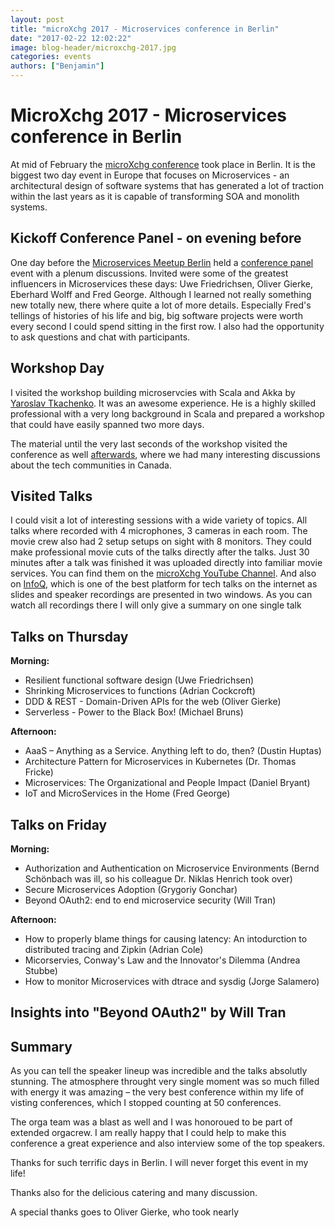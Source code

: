 ```yaml
---
layout: post
title: "microXchg 2017 - Microservices conference in Berlin"
date: "2017-02-22 12:02:22"
image: blog-header/microxchg-2017.jpg
categories: events
authors: ["Benjamin"]
---
```


# MicroXchg 2017 - Microservices conference in Berlin

At mid of February the [microXchg conference](http://microxchg.io) took place in Berlin.
It is the biggest two day event in Europe that focuses on Microservices - an architectural design of software systems that has generated a lot of traction within the last years as it is capable of transforming SOA and monolith systems.

## Kickoff Conference Panel - on evening before

One day before the [Microservices Meetup Berlin](https://www.meetup.com/Microservices-Meetup-Berlin/) held a [conference panel](https://www.meetup.com/Microservices-Meetup-Berlin/events/237309001/) event with a plenum discussions.
Invited were some of the greatest influencers in Microservices these days: Uwe Friedrichsen, Oliver Gierke, Eberhard Wolff and Fred George.
Although I learned not really something new totally new, there where quite a lot of more details.
Especially Fred's tellings of histories of his life and big, big software projects were worth every second I could spend sitting in the first row.
I also had the opportunity to ask questions and chat with participants.

## Workshop Day

I visited the workshop building microservcies with Scala and Akka by [Yaroslav Tkachenko](http://sap1ens.com).
It was an awesome experience.
He is a highly skilled professional with a very long background in Scala and prepared a workshop that could have easily spanned two more days.

The material until the very last seconds of the workshop visited the conference as well [afterwards](http://sap1ens.com/blog/2017/02/26/microxchg-2017), where we had many interesting discussions about the tech communities in Canada.

## Visited Talks

I could visit a lot of interesting sessions with a wide variety of topics.
All talks where recorded with 4 microphones, 3 cameras in each room.
The movie crew also had 2 setup setups on sight with 8 monitors.
They could make professional movie cuts of the talks directly after the talks.
Just 30 minutes after a talk was finished it was uploaded directly into familiar movie services.
You can find them on the [microXchg YouTube Channel](https://www.youtube.com/channel/UCGCbB8TPtYMQmJwYVogcPjg).
And also on [InfoQ](https://www.infoq.com/microxchg), which is one of the best platform for tech talks on the internet as slides and speaker recordings are presented in two windows.
As you can watch all recordings there I will only give a summary on one single talk

## Talks on Thursday

**Morning:**

* Resilient functional software design (Uwe Friedrichsen)
* Shrinking Microservices to functions (Adrian Cockcroft)
* DDD & REST - Domain-Driven APIs for the web (Oliver Gierke)
* Serverless - Power to the Black Box! (Michael Bruns)

**Afternoon:**

* AaaS – Anything as a Service. Anything left to do, then? (Dustin Huptas)
* Architecture Pattern for Microservices in Kubernetes (Dr. Thomas Fricke)
* Microservices: The Organizational and People Impact (Daniel Bryant)
* IoT and MicroServices in the Home (Fred George)

## Talks on Friday

**Morning:**

* Authorization and Authentication on Microservice Environments (Bernd Schönbach was ill, so his colleague Dr. Niklas Henrich took over)
* Secure Microservices Adoption (Grygoriy Gonchar)
* Beyond OAuth2: end to end microservice security (Will Tran)

**Afternoon:**

* How to properly blame things for causing latency: An intodurction to distributed tracing and Zipkin (Adrian Cole)
* Micorservies, Conway's Law and the Innovator's Dilemma (Andrea Stubbe)
* How to monitor Microservices with dtrace and sysdig (Jorge Salamero)

## Insights into "Beyond OAuth2" by Will Tran




## Summary

As you can tell the speaker lineup was incredible and the talks absolutly stunning.
The atmosphere throught very single moment was  so much filled with energy it was amazing – the very best conference within my life of visting conferences, which I stopped counting at 50 conferences.

The orga team was a blast as well and I was honoroued to be part of extended orgacrew.
I am really happy that I could help to make this conference a great experience and also interview some of the top speakers.

Thanks for such terrific days in Berlin. I will never forget this event in my life!

Thanks also for the delicious catering and many discussion.

A special thanks goes to Oliver Gierke, who took nearly 
